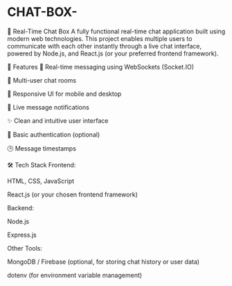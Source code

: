# CHAT-BOX-
💬 Real-Time Chat Box
A fully functional real-time chat application built using modern web technologies. This project enables multiple users to communicate with each other instantly through a live chat interface, powered by Node.js, and React.js (or your preferred frontend framework).

🚀 Features
🔄 Real-time messaging using WebSockets (Socket.IO)

👥 Multi-user chat rooms

📱 Responsive UI for mobile and desktop

🔔 Live message notifications

✨ Clean and intuitive user interface

🔐 Basic authentication (optional)

🕒 Message timestamps

🛠️ Tech Stack
Frontend:

HTML, CSS, JavaScript

React.js (or your chosen frontend framework)

Backend:

Node.js

Express.js

Other Tools:

MongoDB / Firebase (optional, for storing chat history or user data)

dotenv (for environment variable management)
